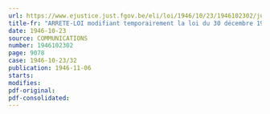 ```yaml
---
url: https://www.ejustice.just.fgov.be/eli/loi/1946/10/23/1946102302/justel
title-fr: "ARRETE-LOI modifiant temporairement la loi du 30 décembre 1929 sur la réparation des accidents survenus aux gens de mer"
date: 1946-10-23
source: COMMUNICATIONS
number: 1946102302
page: 9078
case: 1946-10-23/32
publication: 1946-11-06
starts:
modifies:
pdf-original:
pdf-consolidated:
---
```


